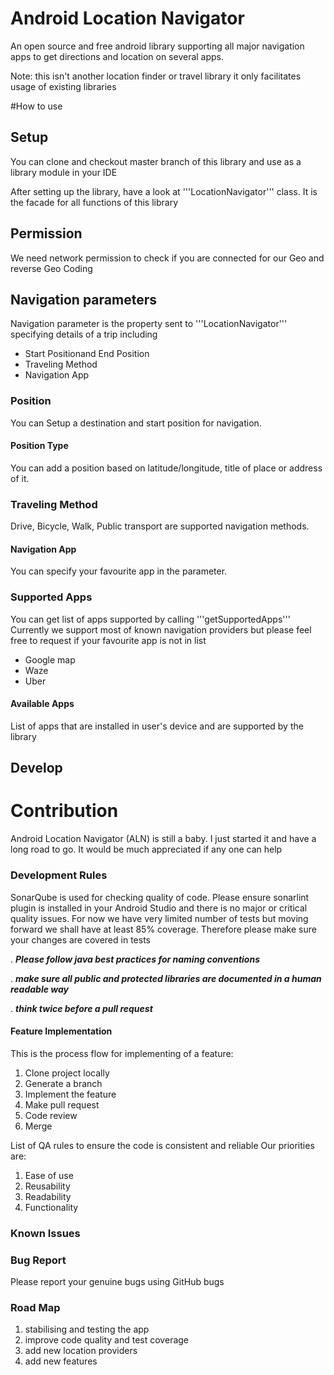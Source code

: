 # Android Location Navigator
An open source and free android library supporting all major navigation apps to get directions and location on several apps.

Note: this isn't another location finder or travel library it only facilitates usage of existing libraries



#How to use


## Setup
You can clone and checkout master branch of this library and use as a library module in your IDE

After setting up the library, have a look at '''LocationNavigator''' class. It is the facade for all functions of this library

## Permission
We need network permission to check if you are connected for our Geo and reverse Geo Coding
    <uses-permission android:name="android.permission.ACCESS_NETWORK_STATE" />


## Navigation parameters
Navigation parameter is the property sent to '''LocationNavigator''' specifying details of a trip including
- Start Positionand End Position
- Traveling Method
- Navigation App

### Position
You can Setup a destination and start position for navigation.


#### Position Type
You can add a position based on latitude/longitude, title of place or address of it.


### Traveling Method
Drive, Bicycle, Walk, Public transport are supported navigation methods.

#### Navigation App 
You can specify your favourite app in the parameter.

### Supported Apps
You can get list of apps supported by calling 
'''getSupportedApps'''
Currently we support most of known navigation providers but please feel free to request if your favourite app is not in list

- Google map
- Waze
- Uber


#### Available Apps
List of apps that are installed in user's device and are supported by the library




## Develop


# Contribution
Android Location Navigator (ALN) is still a baby. I just started it and have a long road to go.
It would be much appreciated if any one can help 


### Development Rules

SonarQube is used for checking quality of code.
Please ensure sonarlint plugin is installed in your Android Studio and there is no major or critical quality issues.
For now we have very limited number of tests but moving forward we shall have at least 85% coverage.
Therefore please make sure your changes are covered in tests

. ***Please follow java best practices for naming conventions***

. ***make sure all public and protected libraries are documented in a human readable way***

. ***think twice before a pull request***
 

#### Feature Implementation
This is the process flow for implementing of a feature:
1. Clone project locally
2. Generate a branch
3. Implement the feature
4. Make pull request
5. Code review
6. Merge


List of QA rules to ensure the code is consistent and reliable
Our priorities are:
1. Ease of use
2. Reusability 
3. Readability
4. Functionality

### Known Issues


### Bug Report
Please report your genuine bugs using GitHub bugs


### Road Map

1. stabilising and testing the app
2. improve code quality and test coverage
3. add new location providers
4. add new features
